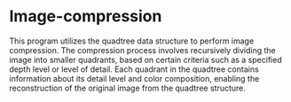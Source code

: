 # Image-compression
This program utilizes the quadtree data structure to perform image compression. The compression process involves recursively dividing the image into smaller quadrants, based on certain criteria such as a specified depth level or level of detail. Each quadrant in the quadtree contains information about its detail level and color composition, enabling the reconstruction of the original image from the quadtree structure.
